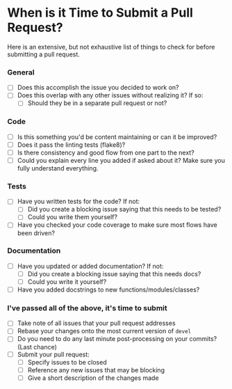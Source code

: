 # When is it Time to Submit a Pull Request?

Here is an extensive, but not exhaustive list of things to check for before submitting a pull request.

### General
- [ ] Does this accomplish the issue you decided to work on?
- [ ] Does this overlap with any other issues without realizing it? If so:
    - [ ] Should they be in a separate pull request or not?

### Code
- [ ] Is this something you'd be content maintaining or can it be improved?
- [ ] Does it pass the linting tests (flake8)?
- [ ] Is there consistency and good flow from one part to the next?
- [ ] Could you explain every line you added if asked about it? Make sure you fully understand everything.

### Tests
- [ ] Have you written tests for the code? If not:
    - [ ] Did you create a blocking issue saying that this needs to be tested?
    - [ ] Could you write them yourself?
- [ ] Have you checked your code coverage to make sure most flows have been driven?

### Documentation
- [ ] Have you updated or added documentation? If not:
    - [ ] Did you create a blocking issue saying that this needs docs?
    - [ ] Could you write it yourself?
- [ ] Have you added docstrings to new functions/modules/classes?

### I've passed all of the above, it's time to submit
- [ ] Take note of all issues that your pull request addresses
- [ ] Rebase your changes onto the most current version of `devel`
- [ ] Do you need to do any last minute post-processing on your commits? (Last chance)
- [ ] Submit your pull request:
    - [ ] Specify issues to be closed
    - [ ] Reference any new issues that may be blocking
    - [ ] Give a short description of the changes made
